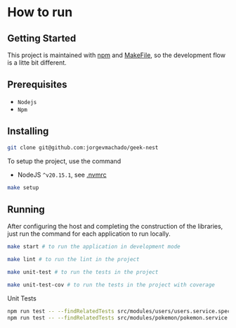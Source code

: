 # How to run

## Getting Started

This project is maintained with [npm](https://www.npmjs.com/) and [MakeFile](https://makefiletutorial.com/), so the development flow is a litte bit different.

## Prerequisites

- `Nodejs`
- `Npm`

## Installing
    
```sh
git clone git@github.com:jorgevmachado/geek-nest
```

To setup the project, use the command

- NodeJS `^v20.15.1`, see [.nvmrc](./.nvmrc)

```sh
make setup
```
## Running

After configuring the host and completing the construction of the libraries, just run the command for each application to run locally.

```sh
make start # to run the application in development mode

make lint # to run the lint in the project

make unit-test # to run the tests in the project

make unit-test-cov # to run the tests in the project with coverage
```

Unit Tests
```sh
npm run test -- --findRelatedTests src/modules/users/users.service.spec.ts
npm run test -- --findRelatedTests src/modules/pokemon/pokemon.service.spec.ts

```
